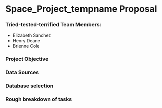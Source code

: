 # Space_Project_tempname Proposal

### Tried-tested-terrified Team Members:
- Elizabeth Sanchez
- Henry Deane
- Brienne Cole

### Project Objective


### Data Sources


### Database selection


### Rough breakdown of tasks
